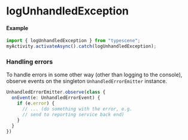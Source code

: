 # logUnhandledException

#### Example
```typescript
import { logUnhandledException } from "typescene";
myActivity.activateAsync().catch(logUnhandledException);
```

### Handling errors
To handle errors in some other way (other than logging to the console), observe events on the singleton `UnhandledErrorEmitter` instance.

```typescript
UnhandledErrorEmitter.observe(class {
  onEvent(e: UnhandledErrorEvent) {
    if (e.error) {
      // ... (do something with the error, e.g.
      // send to reporting service back end)
    }
  }
})
```
